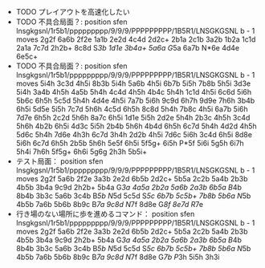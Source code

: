 * TODO プレイアウトを高速化したい
* TODO 不具合局面？: position sfen lnsgkgsnl/1r5b1/ppppppppp/9/9/9/PPPPPPPPP/1B5R1/LNSGKGSNL b - 1 moves 2g2f 6a6b 2f2e 1a1b 2e2d 4c4d 2d2c+ 2b1a 2c1b 3a2b 1b2a 1c1d 2a1a 7c7d 2h2b+ 8c8d S*3b 1d1e 3b4a+ 5a6a G*5a 6a7b N*6e 4d4e 6e5c+
* TODO 不具合局面？: position sfen lnsgkgsnl/1r5b1/ppppppppp/9/9/9/PPPPPPPPP/1B5R1/LNSGKGSNL b - 1 moves 5i4h 3c3d 4h5i 8b3b 5i4h 5a6b 4h5i 6b7b 5i5h 7b8b 5h5i 3d3e 5i4h 3a4b 4h5h 4a5b 5h4h 4c4d 4h5h 4b4c 5h4h 1c1d 4h5i 6c6d 5i6h 5b6c 6h5h 5c5d 5h4h 4d4e 4h5i 7a7b 5i6h 9c9d 6h7h 9d9e 7h6h 3b4b 6h5i 5d5e 5i5h 7c7d 5h6h 4c5d 6h5h 8c8d 5h4h 7b8c 4h5i 6a7b 5i6h 7d7e 6h5h 2c2d 5h6h 8a7c 6h5i 1d1e 5i5h 2d2e 5h4h 2b3c 4h5h 3c4d 5h6h 4b2b 6h5i 4d3c 5i5h 2b4b 5h6h 4b4d 6h5h 6c7d 5h4h 4d2d 4h5h 5d6c 5h4h 7d6e 4h3h 6c7d 3h4h 2d2b 4h5i 7d6c 5i6h 3c4d 6h5i 8d8e 5i6h 6c7d 6h5h 2b5b 5h6h 5e5f 6h5i 5f5g+ 6i5h P*5f 5i6i 5g5h 6i7h 5h4i 7h6h 5f5g+ 6h6i 5g6g 2h3h 5b5i+
* テスト局面： position sfen lnsgkgsnl/1r5b1/ppppppppp/9/9/9/PPPPPPPPP/1B5R1/LNSGKGSNL b - 1 moves 2g2f 5a6b 2f2e 3a3b 2e2d 6b5b 2d2c+ 5b5a 2c2b 5a4b 2b3b 4b5b 3b4a 9c9d 2h2b+ 5b4a G*3a 4a5a 2b2a 5a6b 2a3b 6b5a B*4b 8b4b 3b3c 5a6b 3c4b B*5b N*5d 5c5d S*5c 6b7b 5c5b+ 7b8b 5b6a N*5b 4b5b 7a6b 5b6b 8b9c B*7a 9c8d N*7f 8d8e G*8f 8e7d R*7e
* 行き場のない場所に歩を進めるコマンド： position sfen lnsgkgsnl/1r5b1/ppppppppp/9/9/9/PPPPPPPPP/1B5R1/LNSGKGSNL b - 1 moves 2g2f 5a6b 2f2e 3a3b 2e2d 6b5b 2d2c+ 5b5a 2c2b 5a4b 2b3b 4b5b 3b4a 9c9d 2h2b+ 5b4a G*3a 4a5a 2b2a 5a6b 2a3b 6b5a B*4b 8b4b 3b3c 5a6b 3c4b B*5b N*5d 5c5d S*5c 6b7b 5c5b+ 7b8b 5b6a N*5b 4b5b 7a6b 5b6b 8b9c B*7a 9c8d N*7f 8d8e G*7b P*3h 5i5h 3h3i
